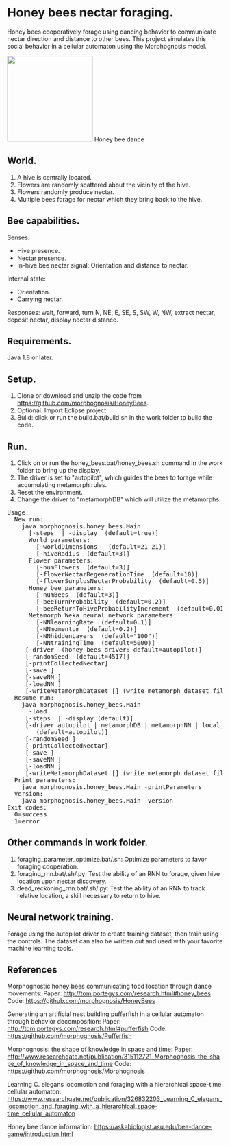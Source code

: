 # Honey bees nectar foraging.

Honey bees cooperatively forage using dancing behavior to communicate nectar direction and distance to other bees.
This project simulates this social behavior in a cellular automaton using the Morphognosis model.

<img src="http://tom.portegys.com/research/morphognosis/waggledance.jpg" width="200" height="200" />
Honey bee dance

## World.

1. A hive is centrally located.
2. Flowers are randomly scattered about the vicinity of the hive.
3. Flowers randomly produce nectar.
4. Multiple bees forage for nectar which they bring back to the hive.

## Bee capabilities.

Senses:
* Hive presence.
* Nectar presence.
* In-hive bee nectar signal: Orientation and distance to nectar.

Internal state:
* Orientation.
* Carrying nectar.

Responses: wait, forward, turn N, NE, E, SE, S, SW, W, NW, extract nectar, deposit nectar, display nectar distance.

## Requirements.

Java 1.8 or later.

## Setup.

1. Clone or download and unzip the code from https://github.com/morphognosis/HoneyBees.
2. Optional: Import Eclipse project.
3. Build: click or run the build.bat/build.sh in the work folder to build the code.

## Run.

1. Click on or run the honey_bees.bat/honey_bees.sh command in the work folder to bring up the display.
2. The driver is set to "autopilot", which guides the bees to forage while accumulating metamorph rules.
3. Reset the environment.
4. Change the driver to "metamorphDB" which will utilize the metamorphs.

<pre>
Usage:
  New run:
    java morphognosis.honey_bees.Main
      [-steps <steps> | -display <true | false> (default=true)]
      World parameters:
        [-worldDimensions <width> <height> (default=21 21)]
        [-hiveRadius <radius> (default=3)]
      Flower parameters:
        [-numFlowers <quantity> (default=3)]
        [-flowerNectarRegenerationTime <steps> (default=10)]
        [-flowerSurplusNectarProbability <probability> (default=0.5)]
      Honey bee parameters:
        [-numBees <quantity> (default=3)]
        [-beeTurnProbability <probability> (default=0.2)]
        [-beeReturnToHiveProbabilityIncrement <probability> (default=0.01)]
      Metamorph Weka neural network parameters:
        [-NNlearningRate <quantity> (default=0.1)]
        [-NNmomentum <quantity> (default=0.2)]
        [-NNhiddenLayers <quantity> (default="100")]
        [-NNtrainingTime <quantity> (default=5000)]
     [-driver <autopilot | metamorphDB | metamorphNN | local_override> (honey bees driver: default=autopilot)]
     [-randomSeed <random number seed> (default=4517)]
     [-printCollectedNectar]
     [-save <file name>]
     [-saveNN <metamorph neural network model file name>]
     [-loadNN <metamorph neural network model file name>]
     [-writeMetamorphDataset [<file name>] (write metamorph dataset file, default=metamorphs.csv)]
  Resume run:
    java morphognosis.honey_bees.Main
      -load <file name>
     [-steps <steps> | -display (default)]
     [-driver autopilot | metamorphDB | metamorphNN | local_override>
        (default=autopilot)]
     [-randomSeed <random number seed>]
     [-printCollectedNectar]
     [-save <file name>]
     [-saveNN <metamorph neural network model file name>]
     [-loadNN <metamorph neural network model file name>]
     [-writeMetamorphDataset [<file name>] (write metamorph dataset file, default=metamorphs.csv)]
  Print parameters:
    java morphognosis.honey_bees.Main -printParameters
  Version:
    java morphognosis.honey_bees.Main -version
Exit codes:
  0=success
  1=error
</pre>

## Other commands in work folder.

1. foraging_parameter_optimize.bat/.sh: Optimize parameters to favor foraging cooperation.
2. foraging_rnn.bat/.sh/.py: Test the ability of an RNN to forage, given hive location upon nectar discovery.
3. dead_reckoning_rnn.bat/.sh/.py: Test the ability of an RNN to track relative location, a skill necessary to return to hive.

## Neural network training.

Forage using the autopilot driver to create training dataset, then train using the controls.
The dataset can also be written out and used with your favorite machine learning tools.

## References

Morphognostic honey bees communicating food location through dance movements:
	Paper: http://tom.portegys.com/research.html#honey_bees
	Code: https://github.com/morphognosis/HoneyBees

Generating an artificial nest building pufferfish in a cellular automaton through behavior decomposition:
	Paper: http://tom.portegys.com/research.html#pufferfish
	Code: https://github.com/morphognosis/Pufferfish
	
Morphognosis: the shape of knowledge in space and time:
	Paper: http://www.researchgate.net/publication/315112721_Morphognosis_the_shape_of_knowledge_in_space_and_time
	Code: https://github.com/morphognosis/Morphognosis
	
Learning C. elegans locomotion and foraging with a hierarchical space-time cellular automaton:	
	https://www.researchgate.net/publication/326832203_Learning_C_elegans_locomotion_and_foraging_with_a_hierarchical_space-time_cellular_automaton
	
Honey bee dance information:
https://askabiologist.asu.edu/bee-dance-game/introduction.html